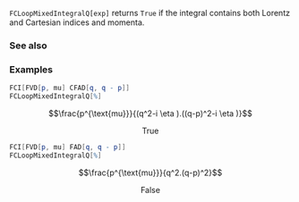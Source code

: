 `FCLoopMixedIntegralQ[exp]` returns `True` if the integral contains both Lorentz and Cartesian indices and momenta.

### See also

### Examples

```mathematica
FCI[FVD[p, mu] CFAD[q, q - p]]
FCLoopMixedIntegralQ[%]
```

$$\frac{p^{\text{mu}}}{(q^2-i \eta ).((q-p)^2-i \eta )}$$

$$\text{True}$$

```mathematica
FCI[FVD[p, mu] FAD[q, q - p]]
FCLoopMixedIntegralQ[%]
```

$$\frac{p^{\text{mu}}}{q^2.(q-p)^2}$$

$$\text{False}$$